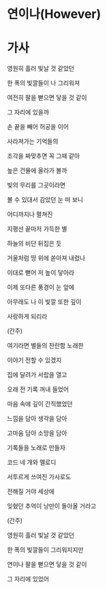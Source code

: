 # 연이나(However)

# 가사

영원히 흘러 빛날 것 같았던

한 폭의 빛깔들이 나 그리워져

여전히 팔을 뻗으면 닿을 것 같이

그 자리에 있을까

손 끝을 빼어 허공을 이어

사라져가는 기억들의

조각을 짜맞추면 꼭 그때 같아

높은 건물에 올라가 볼까

빛의 무리를 그곳이라면

볼 수 있대서 감았던 눈 떠 보니

어디까지나 펼쳐진

지평선 끝마저 가득한 별

하늘의 비단 뒤집은 듯

거울처럼 땅 위에 쏟아져 내렸나

이대로 뻗어 저 높이 닿아라

이제 또다른 풍경이 눈 앞에

아무래도 나 이 빛깔 또한 깊이

사랑하게 되리라

(간주)

여기라면 별들의 찬란함 노래한

이야기 전할 수 있겠지

집에 달려가 서랍을 열고

오래 전 기록 꺼내 들었어

마음 속에 깊이 간직했었던

느낌을 담아 생각을 담아

고마움 담아 소망을 담아

기록들을 노래로 만들자

코드 네 개와 멜로디

서투르게 쓰여진 가사로도

전해질 거야 세상에

잊혔던 추억이 낭만이 돌아올 거라고

(간주)

영원히 흘러 빛날 것 같았던

한 폭의 빛깔들이 그리워지지만

연이나 팔을 뻗으면 닿을 것 같이

그 자리에 있었어